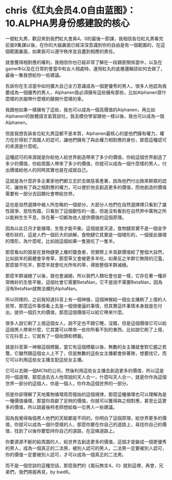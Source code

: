 # chris《红丸会员4.0自由蓝图》：10.ALPHA男身份感建設的核心

一號紅丸男，歡迎來到我們紅丸會員4。0的最後一節課，我相信各位紅丸男看完前面9集課以後，在你的大腦裏面已經深深意識到你的自由是有一個範圍的，在這個範圍裏面，如果我可以遵守秩序並且盡到相應的責任。

就會獲得相對應的權利，我相信你也已經非常了解在一段親密關係當中，以及在game中以及在日常約會當中和女人相處時，運用紅丸的底層邏輯該如何去做了，最後一集我想給你一些建議。

告訴你在生活當中如何擴大自己全力意識成為一個更優秀的男人，很多人他認為我要成為一個優秀的男人，Alphanen我必須擁有這些擁有那些，比如Alphanen穿什麼樣的衣服帶什麼樣的錶開什麼樣的車。

我跟他如果一樣擁有了這些，我也可以成為一個高價值的Alphanen，再比如Alphanen的肢體語言氣質談吐，我去模仿學習跟他一樣以後，我也可以成為一個Alphanen。

但是我想告訴各位紅丸男這都不是本質，Alphanen最核心的是他們擁有權力，權力在於得到了周圍人的認可，讓他們擁有了與此權力相對應的身份，那麼這種認可的來源是什麼呢。

這種認可的來源就是你給他人給世界創造帶來了多少的價值，你給這個世界創造了多少的價值，你給周圍人帶來了多少的價值，你就可以成為一個什麼樣的男人，付出價值給他人的同時其實也是在成就自己。

這就是為什麼許多企業家他們都立志於去做慈善產業，因為他們付出換來群眾的認可，讓他有了與之相對應的權力，可以便於他去創造更多的價值，而他創造的價值需要有一部分去回饋社會帶給世界。

這也是自然選擇中被人所忽略的一個部分，大部分人他們在自然選擇裡只看到了雄性競爭、慈性牧牆，只看到了這個獸性的一面，但是沒有看到在自然界中萬物之所以能夠生生不息，存在著一切都為他人提供價值的這個原理。

因為以此日月才能循環，生態才能平衡，這個就是天道，食物鏈其實不是一個金字塔形狀的，這是人們一個巨大的誤解，食物鏈它其實是一個環形的，一個彼此循環的環形，為什麼呢，比如說這個如果一隻狼吃了一隻羊。

那麼看似的狼是在食物鏈更上層的獵食者，但實際上羊貢獻價值給了整個大自然，比如說羊的屍體會孕育草，那麼草又會被更多羊吃，如果反之羊群它無限的氾濫，那麼狼不吃羊，那麼羊就會吃光所有的草，導致整個羊群滅絕。

那麼羊群滅絕了以後，狼也會滅絕，所以我們人類社會也是一樣，它存在著一種非常微妙的生態平衡，這個社會它需要BetaNan，它不是說不需要BetaNan，因為沒有BetaNan就無法襯托AlphaNan。

所以同樣的，之前我知道抖音上有一個神猴，這個神猴給一個女主播刷了上億的人民幣，那麼這件事情看上去是一個很傻逼的事情，但其實這件事情本身就是在付出，提供一個巨大的價值，那麼這個價值可以給它帶來什麼。

很多人說它刷了上億這個女人，說不定也不跟它睡，沒錯，但是這個價值它可以給這個男人帶來什麼，它其實可以帶來一些你所看不到的東西，比如說它刷了上億，它在抖音上，它就有了一個抬頭和標籤。

就是抖音第一神猴這個標籤，當它有這個標籤以後，無數的女主播就會對它趨之若鶩，它雖然跟這個女人上不了，但是無數的這些女主播都會排著隊，想要找它，而它可以利用這些女主播支配這些女主播。

它可以去開一個MCN的公司，然後利用這些女主播去創造更多的價值，所以這是同一個道理，那麼過去古人他常說的天人合一，什麼叫天人合一，就是你作為這個世界一部分的這個人，你是一個人，你作為這個世界的一部分。

但是你卻理解了天地萬物循環周而復始的這個規律，那麼這種循環也可以理解為是一種價值循環，那當你貢獻了足夠的價值，你就可以獲得與之相對應，甚至比這更多的價值，所以說最後柯老師想給每一位男人一些建議。

因為我覺得每個男人他們的天賦都是不同的，你明白了這個原理，給世界更多的價值，你就可以成為一個什麼樣的人，那麼你要在你自己的道路上，尋找你自己的價值，找到了以後你要堅持你自己的道路，在這條道路上。

你要源源不斷的給周圍的人，給世界去創造更多的價值，這個才是變成一個更優秀的男人，成為一個真正的二法男，被別人認可的男人，二法男一定要被別人認可，你的價值一定要被別人認可，才可以成為一個真正的二法男。

而不是一個空談的這種空話，那麼我們的《風玩無言4。0》就到這裡，再會，兄弟們，我們將服再見，by bwd6。